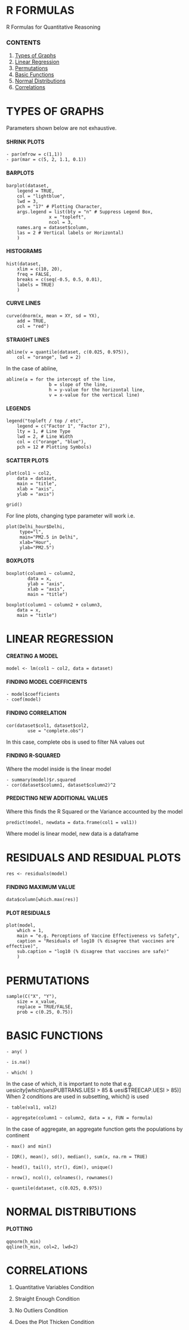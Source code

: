 # R FORMULAS

R Formulas for Quantitative Reasoning

### CONTENTS

1. [Types of Graphs](https://github.com/therealdydx/Quantitative-Reasoning#types-of-graphs) 
2. [Linear Regression](https://github.com/therealdydx/Quantitative-Reasoning#linear-regression) 
3. [Permutations](https://github.com/therealdydx/Quantitative-Reasoning#permutations) 
4. [Basic Functions](https://github.com/therealdydx/Quantitative-Reasoning#basic-functions) 
5. [Normal Distributions](https://github.com/therealdydx/Quantitative-Reasoning#normal-distributions) 
6. [Correlations](https://github.com/therealdydx/Quantitative-Reasoning#correlations) 

# TYPES OF GRAPHS

Parameters shown below are not exhaustive.

#### SHRINK PLOTS
```
- par(mfrow = c(1,1))
- par(mar = c(5, 2, 1.1, 0.1))
```
#### BARPLOTS
```
barplot(dataset, 
	legend = TRUE, 
	col = "lightblue",  
	lwd = 3, 
	pch = "17" # Plotting Character,  
	args.legend = list(bty = "n" # Suppress Legend Box,  
				x = "topleft",  
				ncol = 3,
	names.arg = dataset$column,
	las = 2 # Vertical labels or Horizontal)
	)
```
#### HISTOGRAMS
```
hist(dataset, 
	xlim = c(10, 20),  
	freq = FALSE,  
	breaks = c(seq(-0.5, 0.5, 0.01),
	labels = TRUE)  
	)
```
#### CURVE LINES
```
curve(dnorm(x, mean = XY, sd = YX),
	add = TRUE,  
	col = "red")
```
#### STRAIGHT LINES
```
abline(v = quantile(dataset, c(0.025, 0.975)),  
	col = "orange", lwd = 2)
```
In the case of abline,
```
abline(a = for the intercept of the line,  
				b = slope of the line,  
				h = y-value for the horizontal line,  
				v = x-value for the vertical line)
```
#### LEGENDS
```
legend("topleft / top / etc",  
	legend = c("Factor 1", "Factor 2"),  
	lty = 1, # Line Type  
	lwd = 2, # Line Width  
	col = c("orange", "blue"),  
	pch = 12 # Plotting Symbols)
```
#### SCATTER PLOTS
```
plot(col1 ~ col2, 
	data = dataset,  
	main = "title", 
	xlab = "axis", 
	ylab = "axis")

grid()
```

For line plots, changing type parameter will work i.e.
```
plot(Delhi_hour$Delhi, 
     type="l", 
     main="PM2.5 in Delhi", 
     xlab="Hour", 
     ylab="PM2.5")
```
#### BOXPLOTS
```
boxplot(column1 ~ column2,   
		data = x,  
		ylab = "axis", 
		xlab = "axis", 
		main = "title")
		
boxplot(column1 ~ column2 + column3,
	data = x,
	main = "title")
```


# LINEAR REGRESSION

#### CREATING A MODEL
```
model <- lm(col1 ~ col2, data = dataset)
```
#### FINDING MODEL COEFFICIENTS
```
- model$coefficients
- coef(model)
```
#### FINDING CORRELATION
```
cor(dataset$col1, dataset$col2,  
		use = "complete.obs")
```
In this case, complete obs is used to filter NA values out

#### FINDING R-SQUARED

Where the model inside is the linear model
```
- summary(model)$r.squared
- cor(dataset$column1, dataset$column2)^2
```
#### PREDICTING NEW ADDITIONAL VALUES

Where this finds the R Squared or the Variance accounted by the model
```
predict(model, newdata = data.frame(col1 = val1))
```
Where model is linear model, new data is a dataframe


# RESIDUALS AND RESIDUAL PLOTS
```
res <- residuals(model)
```
#### FINDING MAXIMUM VALUE
```
data$column[which.max(res)]
```
#### PLOT RESIDUALS
```
plot(model,  
	which = 1,  
	main = "e.g. Perceptions of Vaccine Effectiveness vs Safety",  
	caption = "Residuals of log10 (% disagree that vaccines are effective)",  
	sub.caption = "log10 (% disagree that vaccines are safe)"
	) 
 ```


# PERMUTATIONS
```
sample(C("X", "Y"),  
	size = x_value,  
	replace = TRUE/FALSE,  
	prob = c(0.25, 0.75))
```


# BASIC FUNCTIONS
```
- any( )

- is.na()

- which( )
```
In the case of which, it is important to note that e.g.
uesi$city[which(uesi$PUBTRANS.UESI > 85 & uesi$TREECAP.UESI > 85)]
When 2 conditions are used in subsetting, which() is used
```
- table(val1, val2)

- aggregate(column1 ~ column2, data = x, FUN = formula)
```
In the case of aggregate, an aggregate function gets the populations by continent
```
- max() and min()

- IQR(), mean(), sd(), median(), sum(x, na.rm = TRUE)

- head(), tail(), str(), dim(), unique()

- nrow(), ncol(), colnames(), rownames()

- quantile(dataset, c(0.025, 0.975))
```

# NORMAL DISTRIBUTIONS

#### PLOTTING
``` 
qqnorm(h_min)
qqline(h_min, col=2, lwd=2)

```
  
# CORRELATIONS

1. Quantitative Variables Condition

2. Straight Enough Condition

3. No Outliers Condition

4. Does the Plot Thicken Condition
